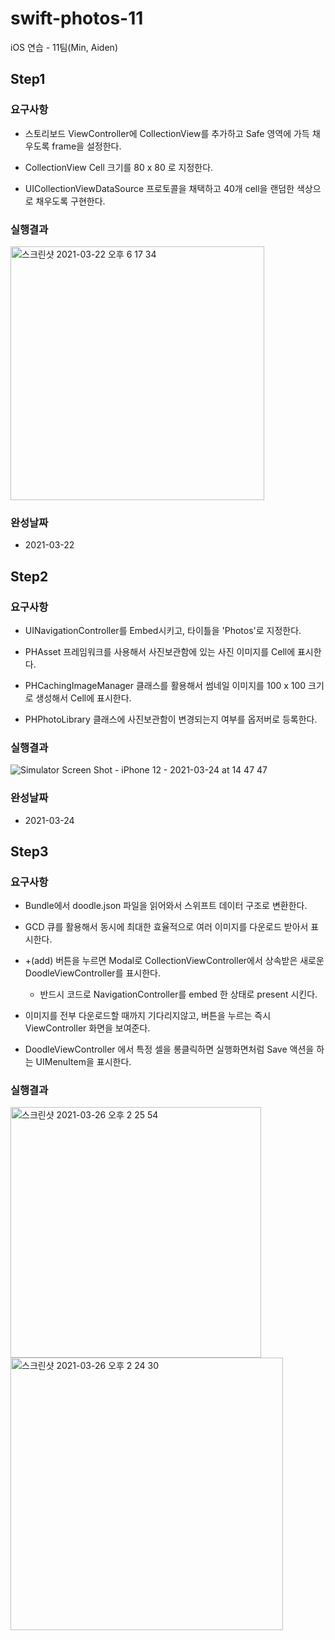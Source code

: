 # swift-photos-11
iOS 연습 - 11팀(Min, Aiden)


## Step1

### 요구사항
* 스토리보드 ViewController에 CollectionView를 추가하고 Safe 영역에 가득 채우도록 frame을 설정한다.

* CollectionView Cell 크기를 80 x 80 로 지정한다.

* UICollectionViewDataSource 프로토콜을 채택하고 40개 cell을 랜덤한 색상으로 채우도록 구현한다.

### 실행결과

<img width="406" alt="스크린샷 2021-03-22 오후 6 17 34" src="https://user-images.githubusercontent.com/69951890/111967003-e158f680-8b3a-11eb-8f81-7aae9986db77.png">

### 완성날짜
* 2021-03-22


## Step2

### 요구사항
* UINavigationController를 Embed시키고, 타이틀을 'Photos'로 지정한다.

* PHAsset 프레임워크를 사용해서 사진보관함에 있는 사진 이미지를 Cell에 표시한다.

* PHCachingImageManager 클래스를 활용해서 썸네일 이미지를 100 x 100 크기로 생성해서 Cell에 표시한다.

* PHPhotoLibrary 클래스에 사진보관함이 변경되는지 여부를 옵저버로 등록한다.


### 실행결과

![Simulator Screen Shot - iPhone 12 - 2021-03-24 at 14 47 47](https://user-images.githubusercontent.com/73586326/112262801-93b2ca00-8cb1-11eb-8aaa-4ee1a92a16d8.png)

### 완성날짜
* 2021-03-24

## Step3

### 요구사항
* Bundle에서 doodle.json 파일을 읽어와서 스위프트 데이터 구조로 변환한다.

* GCD 큐를 활용해서 동시에 최대한 효율적으로 여러 이미지를 다운로드 받아서 표시한다.

* +(add) 버튼을 누르면 Modal로 CollectionViewController에서 상속받은 새로운 DoodleViewController를 표시한다.

    * 반드시 코드로 NavigationController를 embed 한 상태로 present 시킨다.

* 이미지를 전부 다운로드할 때까지 기다리지않고, 버튼을 누르는 즉시 ViewController 화면을 보여준다.

* DoodleViewController 에서 특정 셀을 롱클릭하면 실행화면처럼 Save 액션을 하는 UIMenuItem을 표시한다.

### 실행결과

<img width="401" alt="스크린샷 2021-03-26 오후 2 25 54" src="https://user-images.githubusercontent.com/69951890/112586454-2e8cdf00-8e3f-11eb-9191-5f4e882dd0db.png">

<img width="436" alt="스크린샷 2021-03-26 오후 2 24 30" src="https://user-images.githubusercontent.com/69951890/112586337-fbe2e680-8e3e-11eb-92c3-1369f37d78b1.png">
